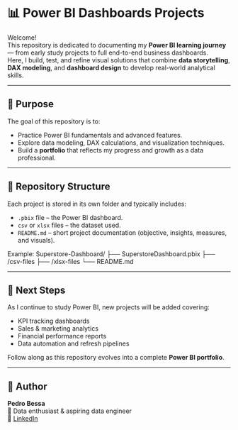 # 📊 Power BI Dashboards Projects

Welcome!  
This repository is dedicated to documenting my **Power BI learning journey** — from early study projects to full end-to-end business dashboards.  
Here, I build, test, and refine visual solutions that combine **data storytelling**, **DAX modeling**, and **dashboard design** to develop real-world analytical skills.

---

## 🎯 Purpose

The goal of this repository is to:
- Practice Power BI fundamentals and advanced features.
- Explore data modeling, DAX calculations, and visualization techniques.
- Build a **portfolio** that reflects my progress and growth as a data professional.

---

## 📁 Repository Structure

Each project is stored in its own folder and typically includes:
- `.pbix` file – the Power BI dashboard.
- `csv` or `xlsx` files – the dataset used.
- `README.md` – short project documentation (objective, insights, measures, and visuals).

Example:
Superstore-Dashboard/
├── SuperstoreDashboard.pbix
├── /csv-files
├── /xlsx-files
└── README.md

---

## 🚀 Next Steps

As I continue to study Power BI, new projects will be added covering:
- KPI tracking dashboards  
- Sales & marketing analytics  
- Financial performance reports  
- Data automation and refresh pipelines  

Follow along as this repository evolves into a complete **Power BI portfolio**.

---

## 👤 Author

**Pedro Bessa**  
📍 Data enthusiast & aspiring data engineer  
🔗 [LinkedIn](https://linkedin.com/in/pedrobessa)
